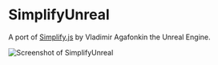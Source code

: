 # SimplifyUnreal
A port of [Simplify.js](https://mourner.github.io/simplify-js/) by Vladimir Agafonkin the Unreal Engine.

![Screenshot of SimplifyUnreal](https://cloud.githubusercontent.com/assets/45740/21606259/e0f38ca6-d1b6-11e6-864b-04be384545aa.png)
